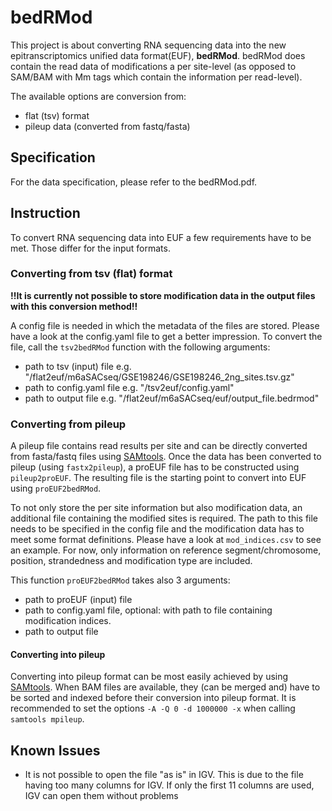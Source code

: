 # bedRMod

This project is about converting RNA sequencing data into the new epitranscriptomics unified data format(EUF), **bedRMod**. 
bedRMod does contain the read data of modifications a per site-level (as opposed to SAM/BAM with Mm tags which contain the information per read-level).  

The available options are conversion from: 
- flat (tsv) format
- pileup data (converted from fastq/fasta)

## Specification
For the data specification, please refer to the bedRMod.pdf.

## Instruction

To convert RNA sequencing data into EUF a few requirements have to be met. 
Those differ for the input formats. 

### Converting from tsv (flat) format
**!!It is currently not possible to store modification data in the output files with this conversion method!!**

A config file is needed in which the metadata of the files are stored. 
Please have a look at the config.yaml file to get a better impression. 
To convert the file, call the `tsv2bedRMod` function with the following arguments: 
- path to tsv (input) file e.g. "/flat2euf/m6aSACseq/GSE198246/GSE198246_2ng_sites.tsv.gz"
- path to config.yaml file e.g. "/tsv2euf/config.yaml"
- path to output file e.g. "/flat2euf/m6aSACseq/euf/output_file.bedrmod"

### Converting from pileup
A pileup file contains read results per site and can be directly converted from fasta/fastq files using [SAMtools](http://www.htslib.org/).
Once the data has been converted to pileup (using `fastx2pileup`), a proEUF file has to be constructed using `pileup2proEUF`.
The resulting file is the starting point to convert into EUF using `proEUF2bedRMod`. 

To not only store the per site information but also modification data, an additional file containing the modified sites is required. 
The path to this file needs to be specified in the config file and the modification data has to meet some format definitions. 
Please have a look at `mod_indices.csv` to see an example. 
For now, only information on reference segment/chromosome, position, strandedness and modification type are included. 


This function `proEUF2bedRMod` takes also 3 arguments: 
- path to proEUF (input) file
- path to config.yaml file, optional: with path to file containing modification indices. 
- path to output file 


#### Converting into pileup
Converting into pileup format can be most easily achieved by using [SAMtools](http://www.htslib.org/).
When BAM files are available, they (can be merged and) have to be sorted and indexed before their conversion into pileup format. 
It is recommended to set the options `-A -Q 0 -d 1000000 -x` when calling `samtools mpileup`. 

## Known Issues
- It is not possible to open the file "as is" in IGV. This is due to the file having too many columns for IGV. If only the first 11 columns are used, IGV can open them without problems
